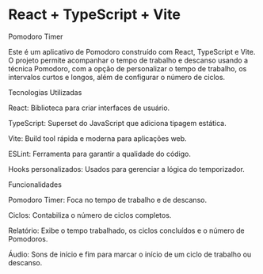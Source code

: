 # React + TypeScript + Vite

Pomodoro Timer

Este é um aplicativo de Pomodoro construído com React, TypeScript e Vite. O projeto permite acompanhar o tempo de trabalho e descanso usando a técnica Pomodoro, com a opção de personalizar o tempo de trabalho, os intervalos curtos e longos, além de configurar o número de ciclos.

Tecnologias Utilizadas

React: Biblioteca para criar interfaces de usuário.

TypeScript: Superset do JavaScript que adiciona tipagem estática.

Vite: Build tool rápida e moderna para aplicações web.

ESLint: Ferramenta para garantir a qualidade do código.

Hooks personalizados: Usados para gerenciar a lógica do temporizador.


Funcionalidades

Pomodoro Timer: Foca no tempo de trabalho e de descanso.

Ciclos: Contabiliza o número de ciclos completos.

Relatório: Exibe o tempo trabalhado, os ciclos concluídos e o número de Pomodoros.

Áudio: Sons de início e fim para marcar o início de um ciclo de trabalho ou descanso.


